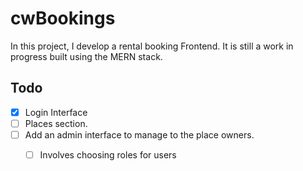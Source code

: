 # cwBookings

In this project, I develop a rental booking Frontend. It is still a work in progress built using the MERN stack. 


## Todo
- [x] Login Interface
- [ ] Places section. 
- [ ] Add an admin interface to manage to the place owners. 
    - [ ] Involves choosing roles for users 


